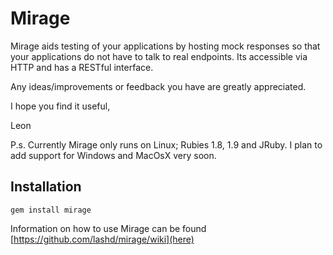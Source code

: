 Mirage
======
Mirage aids testing of your applications by hosting mock responses so that your applications do not have to talk to real endpoints. Its accessible via HTTP and has a RESTful interface.  

Any ideas/improvements or feedback you have are greatly appreciated.

I hope you find it useful,  

Leon

P.s. Currently Mirage only runs on Linux; Rubies 1.8, 1.9 and JRuby. I plan to add support for Windows and MacOsX very soon.

Installation
------------
    gem install mirage 
    
Information on how to use Mirage can be found [https://github.com/lashd/mirage/wiki](here) 

